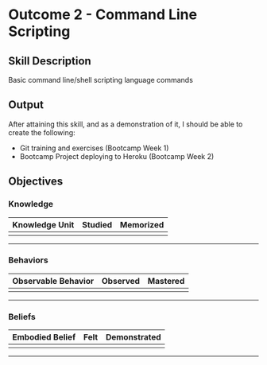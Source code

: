 # Outcome 2 - Command Line Scripting

## Skill Description
Basic command line/shell scripting language commands

## Output
After attaining this skill, and as a demonstration of it, I should be able to create the following:
- Git training and exercises (Bootcamp Week 1)
- Bootcamp Project deploying to Heroku (Bootcamp Week 2)

## Objectives

### Knowledge

| Knowledge Unit | Studied | Memorized |
|:---|:---:|:---:|
| | | |

---

### Behaviors

| Observable Behavior | Observed | Mastered |
|:---|:---:|:---:|
| | | |

---

### Beliefs

| Embodied Belief | Felt | Demonstrated |
|:---|:---:|:---:|
| | | |

---
